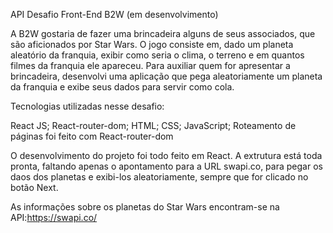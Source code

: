 API Desafio Front-End B2W (em desenvolvimento)


A B2W gostaria de fazer uma brincadeira alguns de seus associados, que são aficionados por Star Wars. O jogo consiste em, dado um planeta aleatório da franquia, exibir como seria o clima, o terreno e em quantos filmes da franquia ele apareceu. Para auxiliar quem for apresentar a brincadeira, desenvolvi uma aplicação que pega aleatoriamente um planeta da franquia e exibe seus dados para servir como cola.
 
Tecnologias utilizadas nesse desafio:

React JS;
React-router-dom;
HTML;
CSS;
JavaScript;
Roteamento de páginas foi feito com React-router-dom

O desenvolvimento do projeto foi todo feito em React. A extrutura está toda pronta, faltando apenas o apontamento para a URL swapi.co, para pegar os daos dos planetas e exibi-los aleatoriamente, sempre que for clicado no botão Next.

As informações sobre os planetas do Star Wars encontram-se na API:https://swapi.co/
